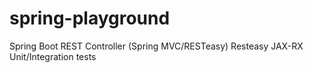 # spring-playground

Spring Boot
REST Controller (Spring MVC/RESTeasy)
Resteasy
JAX-RX
Unit/Integration tests
